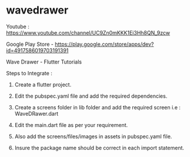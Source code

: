 # wavedrawer

Youtube : https://www.youtube.com/channel/UC9Zn0mKKK1Ei3Hh8QN_9zcw

Google Play Store - https://play.google.com/store/apps/dev?id=4917586019703191391

Wave Drawer - Flutter Tutorials

Steps to Integrate : 
1. Create a flutter project.

2. Edit the pubspec.yaml file and add the required dependencies.
  
3. Create a screens folder in lib folder and add the required screen i.e : WaveDRawer.dart

4. Edit the main.dart file as per your requirement.

5. Also add the screens/files/images in assets in pubspec.yaml file.

6. Insure the package name should be correct in each import statement.
